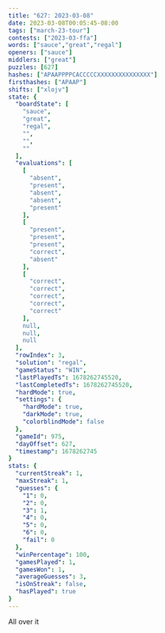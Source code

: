 ```yaml
---
title: "627: 2023-03-08"
date: 2023-03-08T00:05:45-08:00
tags: ["march-23-tour"]
contests: ["2023-03-ffa"]
words: ["sauce","great","regal"]
openers: ["sauce"]
middlers: ["great"]
puzzles: [627]
hashes: ["APAAPPPPCACCCCCXXXXXXXXXXXXXXX"]
firsthashes: ["APAAP"]
shifts: ["xlojv"]
state: {
  "boardState": [
    "sauce",
    "great",
    "regal",
    "",
    "",
    ""
  ],
  "evaluations": [
    [
      "absent",
      "present",
      "absent",
      "absent",
      "present"
    ],
    [
      "present",
      "present",
      "present",
      "correct",
      "absent"
    ],
    [
      "correct",
      "correct",
      "correct",
      "correct",
      "correct"
    ],
    null,
    null,
    null
  ],
  "rowIndex": 3,
  "solution": "regal",
  "gameStatus": "WIN",
  "lastPlayedTs": 1678262745520,
  "lastCompletedTs": 1678262745520,
  "hardMode": true,
  "settings": {
    "hardMode": true,
    "darkMode": true,
    "colorblindMode": false
  },
  "gameId": 975,
  "dayOffset": 627,
  "timestamp": 1678262745
}
stats: {
  "currentStreak": 1,
  "maxStreak": 1,
  "guesses": {
    "1": 0,
    "2": 0,
    "3": 1,
    "4": 0,
    "5": 0,
    "6": 0,
    "fail": 0
  },
  "winPercentage": 100,
  "gamesPlayed": 1,
  "gamesWon": 1,
  "averageGuesses": 3,
  "isOnStreak": false,
  "hasPlayed": true
}
---
```

<!-- more -->
All over it
